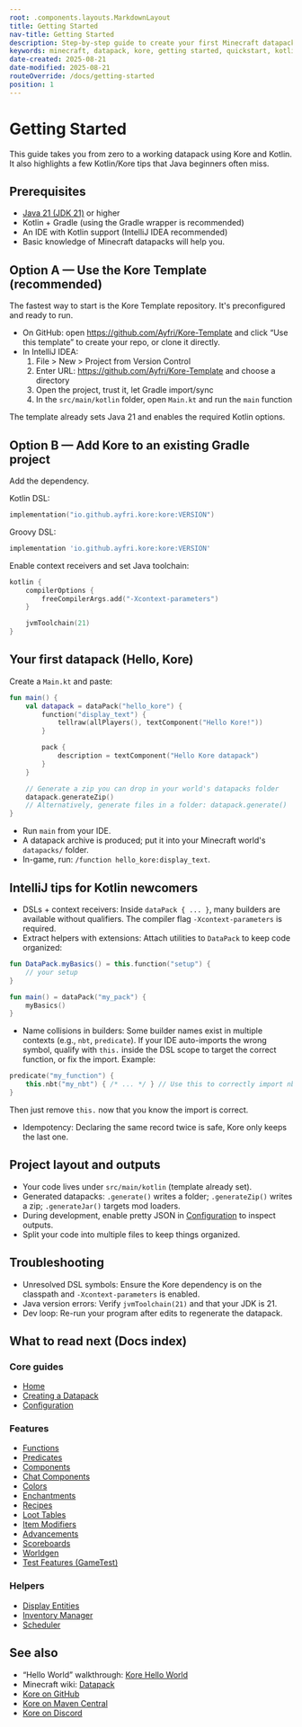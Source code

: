 ```yaml
---
root: .components.layouts.MarkdownLayout
title: Getting Started
nav-title: Getting Started
description: Step-by-step guide to create your first Minecraft datapack with Kore.
keywords: minecraft, datapack, kore, getting started, quickstart, kotlin
date-created: 2025-08-21
date-modified: 2025-08-21
routeOverride: /docs/getting-started
position: 1
---
```


# Getting Started

This guide takes you from zero to a working datapack using Kore and Kotlin. It also highlights a few Kotlin/Kore tips that Java beginners often miss.

## Prerequisites

- [Java 21 (JDK 21)](https://jdk.java.net/archive/) or higher
- Kotlin + Gradle (using the Gradle wrapper is recommended)
- An IDE with Kotlin support (IntelliJ IDEA recommended)
- Basic knowledge of Minecraft datapacks will help you.

## Option A — Use the Kore Template (recommended)

The fastest way to start is the Kore Template repository. It's preconfigured and ready to run.

- On GitHub: open https://github.com/Ayfri/Kore-Template and click “Use this template” to create your repo, or clone it directly.
- In IntelliJ IDEA:
  1) File > New > Project from Version Control
  2) Enter URL: https://github.com/Ayfri/Kore-Template and choose a directory
  3) Open the project, trust it, let Gradle import/sync
  4) In the `src/main/kotlin` folder, open `Main.kt` and run the `main` function

The template already sets Java 21 and enables the required Kotlin options.

## Option B — Add Kore to an existing Gradle project

Add the dependency.

Kotlin DSL:

```kotlin
implementation("io.github.ayfri.kore:kore:VERSION")
```

Groovy DSL:

```groovy
implementation 'io.github.ayfri.kore:kore:VERSION'
```

Enable context receivers and set Java toolchain:

```kotlin
kotlin {
	compilerOptions {
		freeCompilerArgs.add("-Xcontext-parameters")
	}

	jvmToolchain(21)
}
```

## Your first datapack (Hello, Kore)

Create a `Main.kt` and paste:

```kotlin
fun main() {
	val datapack = dataPack("hello_kore") {
		function("display_text") {
			tellraw(allPlayers(), textComponent("Hello Kore!"))
		}

		pack {
			description = textComponent("Hello Kore datapack")
		}
	}

	// Generate a zip you can drop in your world's datapacks folder
	datapack.generateZip()
	// Alternatively, generate files in a folder: datapack.generate()
}
```

- Run `main` from your IDE.
- A datapack archive is produced; put it into your Minecraft world's `datapacks/` folder.
- In-game, run: `/function hello_kore:display_text`.

## IntelliJ tips for Kotlin newcomers

- DSLs + context receivers: Inside `dataPack { ... }`, many builders are available without qualifiers. The compiler flag `-Xcontext-parameters` is required.
- Extract helpers with extensions: Attach utilities to `DataPack` to keep code organized:

```kotlin
fun DataPack.myBasics() = this.function("setup") {
	// your setup
}

fun main() = dataPack("my_pack") {
	myBasics()
}
```

- Name collisions in builders: Some builder names exist in multiple contexts (e.g., `nbt`, `predicate`). If your IDE auto-imports the wrong symbol, qualify with `this.` inside the DSL scope to target the correct function, or fix the import.
Example:
```kotlin
predicate("my_function") {
	this.nbt("my_nbt") { /* ... */ } // Use this to correctly import nbt()
}
```
Then just remove `this.` now that you know the import is correct.

- Idempotency: Declaring the same record twice is safe, Kore only keeps the last one.

## Project layout and outputs

- Your code lives under `src/main/kotlin` (template already set).
- Generated datapacks: `.generate()` writes a folder; `.generateZip()` writes a zip; `.generateJar()` targets mod loaders.
- During development, enable pretty JSON in [Configuration](/docs/configuration) to inspect outputs.
- Split your code into multiple files to keep things organized.

## Troubleshooting

- Unresolved DSL symbols: Ensure the Kore dependency is on the classpath and `-Xcontext-parameters` is enabled.
- Java version errors: Verify `jvmToolchain(21)` and that your JDK is 21.
- Dev loop: Re-run your program after edits to regenerate the datapack.

## What to read next (Docs index)

### Core guides
- [Home](/docs/home)
- [Creating a Datapack](/docs/creating-a-datapack)
- [Configuration](/docs/configuration)

### Features
- [Functions](/docs/functions)
- [Predicates](/docs/predicates)
- [Components](/docs/components)
- [Chat Components](/docs/chat-components)
- [Colors](/docs/colors)
- [Enchantments](/docs/enchantments)
- [Recipes](/docs/recipes)
- [Loot Tables](/docs/loot-tables)
- [Item Modifiers](/docs/item-modifiers)
- [Advancements](/docs/advancements)
- [Scoreboards](/docs/scoreboards)
- [Worldgen](/docs/worldgen)
- [Test Features \(GameTest\)](/docs/test-features)

### Helpers
- [Display Entities](/docs/helpers/display-entities)
- [Inventory Manager](/docs/helpers/inventory-manager)
- [Scheduler](/docs/helpers/scheduler)

## See also

- “Hello World” walkthrough: [Kore Hello World](https://ayfri.com/articles/kore-hello-world/)
- Minecraft wiki: [Datapack](https://minecraft.wiki/w/Data_pack)
- [Kore on GitHub](https://github.com/Ayfri/Kore)
- [Kore on Maven Central](https://central.sonatype.com/search?q=io.github.ayfri.kore)
- [Kore on Discord](https://discord.ayfri.com)
